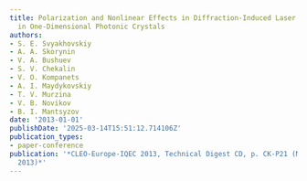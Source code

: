 ```yaml
---
title: Polarization and Nonlinear Effects in Diffraction-Induced Laser Pulse Splitting
  in One-Dimensional Photonic Crystals
authors:
- S. E. Svyakhovskiy
- A. A. Skorynin
- V. A. Bushuev
- S. V. Chekalin
- V. O. Kompanets
- A. I. Maydykovskiy
- T. V. Murzina
- V. B. Novikov
- B. I. Mantsyzov
date: '2013-01-01'
publishDate: '2025-03-14T15:51:12.714106Z'
publication_types:
- paper-conference
publication: '*CLEO-Europe-IQEC 2013, Technical Digest CD, p. CK-P21 (Munich, Germany,
  2013)*'
---
```


